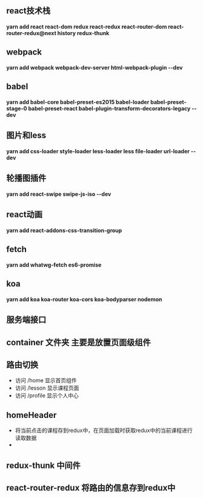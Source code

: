 ## react技术栈
#### yarn add react react-dom redux react-redux react-router-dom react-router-redux@next history redux-thunk
## webpack 
#### yarn add webpack webpack-dev-server html-webpack-plugin --dev
## babel
#### yarn add babel-core babel-preset-es2015 babel-loader babel-preset-stage-0 babel-preset-react babel-plugin-transform-decorators-legacy --dev 
## 图片和less
#### yarn add css-loader style-loader less-loader less file-loader url-loader --dev 
## 轮播图插件
#### yarn add react-swipe swipe-js-iso --dev
## react动画
#### yarn add react-addons-css-transition-group
## fetch
#### yarn add whatwg-fetch es6-promise
## koa
#### yarn add koa koa-router koa-cors koa-bodyparser nodemon 
## 服务端接口
#### 

## container 文件夹 主要是放置页面级组件
## 路由切换
- 访问 /home 显示首页组件
- 访问 /lesson 显示课程页面
- 访问 /profile 显示个人中心

## homeHeader 
- 将当前点击的课程存到redux中，在页面加载时获取redux中的当前课程进行读取数据
- 
## redux-thunk 中间件

## react-router-redux 将路由的信息存到redux中 
